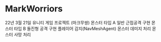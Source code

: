 # MarkWorriors

22년 3월 21일
유니티 게임 프로젝트 (마크무쌍)
몬스터 타입 A 일반 근접공격 구현
몬스터 타입 B 돌진형 공격 구현
플레이어 감지(NavMeshAgent)
몬스터 데미지 처리
몬스터 사망 처리
